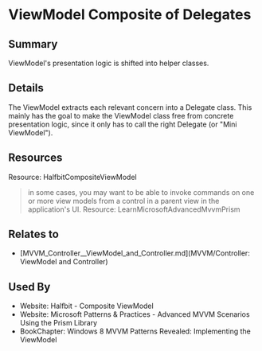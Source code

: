 # ViewModel Composite of Delegates

## Summary
ViewModel's presentation logic is shifted into helper classes.

## Details
The ViewModel extracts each relevant concern into a Delegate class. This mainly has the goal to make the ViewModel class free from concrete presentation logic, since it only has to call the right Delegate (or "Mini ViewModel").

## Resources
Resource: HalfbitCompositeViewModel

> in some cases, you may want to be able to invoke commands on one or more view models from a control in a parent view in the application's UI.
Resource: LearnMicrosoftAdvancedMvvmPrism


## Relates to

* [MVVM_Controller__ViewModel_and_Controller.md](MVVM/Controller: ViewModel and Controller)

## Used By
* Website: Halfbit - Composite ViewModel
* Website: Microsoft Patterns & Practices - Advanced MVVM Scenarios Using the Prism Library
* BookChapter: Windows 8 MVVM Patterns Revealed: Implementing the ViewModel

